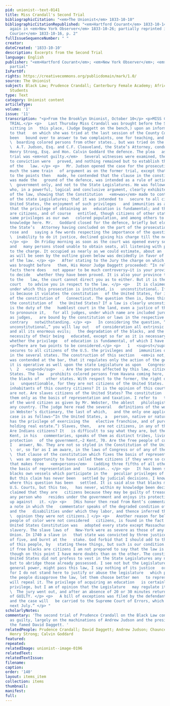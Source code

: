 ```yaml
---
pid: unionist--text-0141
title: Miss Crandall's Second Trial
bibliographicCitation: "<em>The Unionist</em> 1833-10-10"
bibliographicCitationRepublished: "<em>Hartford Courant</em> 1833-10-14, p. 2-3; reprinted
  again in <em>New York Observer</em> 1833-10-26; partially reprinted in <em>Norwich
  Courier</em> 1833-10-16, p. 2"
fullIssueSequenceNumber: " "
creator: 
dateCreated: '1833-10-10'
description: Excerpts from the Second Trial
language: English
publisher: "<em>Hartford Courant</em>; <em>New York Observer</em>; <em>Norwich Courier</em>
  partial"
IsPartOf: 
rights: https://creativecommons.org/publicdomain/mark/1.0/
source: The Unionist
subject: Black Law; Prudence Crandall; Canterbury Female Academy; African-American
  Students
type: Text
category: Unionist content
articleType: 
volume: '1'
issue: '11'
transcription: "<p>From the Brooklyn Unionist, October 10</p> <p>MISS CRANDALL’S SECOND
  TRIAL.</p> <p>   Last Thursday Miss Crandall was brought before the Superior Court
  sitting in   this place, (Judge Daggett on the bench,) upon an information similar
  to that   on which she was tried at the last session of the County Court. She had
  been   bound over to answer to two complaints, one for teaching, and the other for
  \  boarding colored persons from other states., but was tried on the former only.
  \  A.T. Judson, Esq. and C.F. Cleaveland, the State’s Attorney, conducted the   prosecution,
  Henry Strong, Esq. and Hon. Calvin Goddard the defence. The plea   as on the former
  trial was <em>not guilty.</em>   Several witnesses were examined, the facts necessary
  to conviction were   proved, and nothing remained but to establish the constitutionality
  of the   law. </p> <p>   Mr. Judson opened the case for the prosecution and pursued
  much the same train   of argument as on the former trial, except that in addition
  to the points then   made, he contended that the clause in the constitution which
  was made the   ground of the defence, was intended as a rule of action to the general
  \  government only, and not to the State Legislatures. He was followed by Mr.   Strong,
  who, in a powerful, logical and conclusive argument, clearly exhibited   the unconstitutionality
  of the law, showing that the Constitution   <em>was</em> made to control the action
  of the state Legislatures; that it was intended to   secure to all citizens of the
  United States, the enjoyment of such privileges   and immunities as are fundamental;
  that the privilege of obtaining an   education is fundamental; and that free blacks
  are citizens, and of course   entitled, though citizens of other states, to the
  same privileges as our own   colored population, and among others to that of acquiring
  knowledge here. Mr.   Goddard closed for the defence, briefly but eloquently, and
  the State’s   Attorney having concluded on the part of the prosecution, the judge
  rose and   saying a few words respecting the importance of the question, and his
  \  inability to do it justice, declined giving his charge till the next morning.
  </p> <p>   On Friday morning as soon as the court was opened every seat was occupied
  and   many persons stood unable to obtain seats, all listening with profound   attention
  to the charge. It occupied as nearly as we could estimate, about an   hour, and
  as will be seen by the outline given below was decidedly in favor of   the constitutionality
  of the law. </p> <p>   After stating to the Jury the charge on which Miss Crandall
  was brought before   them, His Honor Judge Daggett proceeded: “In relation to the
  facts there does   not appear to be much controversy—it is your province however
  to decide   whether they have been proved. It is also your province to decide as
  to the   law, the court cannot direct you as to either. But it is the duty of the
  court   to advise you in respect to the law. </p> <p>   It is claimed that the law
  under which this prosecution is instituted, is   unconstitutional. If it be, it
  is because it violates the constitution   of the United States, for it is not violation
  of the constitution of   Connecticut. The question then is, Does this law violate
  the constitution of   the United States? If a law is clearly unconstitutional, it
  is the duty of the   humblest court in the land, even a justice of the peace, so
  to pronounce it,   for all judges, under which name are included jurors when acting
  as judges,   are bound by the constitution or laws in the respective states to the
  contrary   notwithstanding. </p> <p>   In considering the question, “Is this law
  unconstitutional,” you will lay out   of consideration all extrinsic matter, slavery,
  and all its enormous evils;   the degradation of the blacks, and the utility and
  necessity of their being   educated, except so far as it is necessary to determine
  whether the privilege   of education is fundamental, of which I have no doubt. </p>
  <p>There are two points to be considered.</p> <p>   1   <sup>st</sup>   . The constitution
  secures to all citizens of the U.S. the privileges and   immunities of citizens
  in the several states. The construction of this section   <em>is not,</em>   as
  was contended at the bar, that it regulates only the action of the general   Government:
  it is operative as well upon the state Legislature as upon   Congress. </p> <p>
  \  2   <sup>nd</sup>   . Are the persons affected by this law, citizens of the United
  States. The law   prohibits colored persons from Havana coming here, as well as
  the blacks of   other states. With respect to the former, the right of exclusion
  is   unquestionable, for they are not citizens of the United States. Are the   colored
  inhabitants of this country citizens? It is the opinion of this court   that they
  are not. Are slaves citizens of the United States? The constitution   recognizes
  them only as the basis of representation and taxation. I refer to   the definition
  of the word citizen as given by Mr. Webster, the ablest   philologist of this or
  any country. (The judge here read the several   definitions of the word as given
  in Webster’s dictionary, the last of which,   and the only one applicable to the
  case is as follows—“In the United States, a   person, native or naturalized, who
  has the privilege of exercising the   elective franchise, and of purchasing and
  holding real estate.”) Slaves, then,   are not citizens, in any of the state constitutions.
  Are Indians citizens? It   is difficult to say what they are, but they are not citizens.
  Kent, in his   commentaries, speaks of them as distinct tribes, living under the
  protection   of the government,—2 Kent, 70. Are the free people of color citizens?
  I   answer, No. They are not so styled in the Constitution of the United States,
  \  or, so far as I am aware, in the laws of Congress or of any of the states. In
  \  that clause of the constitution which fixes the basis of representation, there
  \  was an opportunity to have called them citizens if they were so considered.   But
  that makes free   <em>persons</em>   (adding three fifths of all other persons,)
  the basis of representation and   taxation.. </p> <p>   It has been said that free
  blacks own vessels which participate in the   peculiar privileges of American shipping.
  But this claim has never been   settled by judicial decisions. I know of no case
  where this question has been   settled. It is said also that blacks may sue in the
  U.S. Courts, but this too,   has never, within my knowledge been decided. It is
  claimed that they are   citizens because they may be guilty of treason, but so may
  any person who   resides under the government and enjoys its protection, if he rises
  up against   it. </p> <p>   [His honor then read from Kent’s commentaries II, 210
  a note in which the   commentator speaks of the degraded condition of the blacks
  and the   disabilities under which they labor, and thence inferred that in Kent’s
  \  opinion they were not citizens.] </p> <p>   Another reason for believing that
  people of color were not considered   citizens, is found in the fact that when the
  United States Constitution was   adopted every state except Massachusetts, tolerated
  slavery. The slave laws of   New-York were as severe as those of any state in the
  Union. In 1740 a slave in   that state was convicted by three justices and jury
  of five, and burnt at the   stake. God forbid that I should add to the degradation
  of this people, by   stating these things, but such is our condition. </p> <p>   But
  if free blacks are citizens I am not prepared to say that the law is   <em>unconstitutional,</em>
  though on this point I have more doubts than on the other. The constitution of   the
  United States did not profess to vest in the State Legislatures any new   powers,
  but to abridge those already possessed. I see not but the Legislature,   under their
  general power, might pass this law, I say nothing of its justice   or injustice,
  for I do not stand here to justify or abuse the legislature   which passed it. If
  the people disapprove the law, let them choose better men   to represent them who
  will repeal it. The privilege of acquiring an education   is certainly a fundamental
  privilege, but I am of opinion that the Legislature   may regulate it. </p> <p>
  \  The jury went out, and after an absence of 20 or 30 minutes returned with a   verdict
  of GUILTY. </p> <p>   A bill of exceptions was filed by the defendant’s council,
  and the case will   be carried to the Supreme Court of Errors, which will sit here
  next July.” </p> "
scholarlyNotes: 
commentary: 'The second trial of Prudence Crandall on the Black Law convicted her
  as guilty, largely on the machinations of Andrew Judson and the presiding judge,
  the famed David Daggett. '
relatedPeople: Prudence Crandall; David Daggett; Andrew Judson; Chauncey F. Cleaveland;
  Henry Strong; Calvin Goddard
featured: 
repeated: 
relatedImage: unionist--image-0196
relatedText: 
relatedTextIssue: 
filename: 
caption: 
order: '140'
layout: items_item
collection: items
thumbnail: 
manifest: 
full: 
---
```

